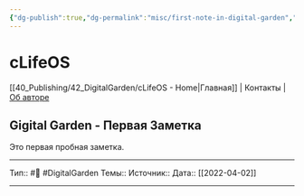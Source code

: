 ```yaml
---
{"dg-publish":true,"dg-permalink":"misc/first-note-in-digital-garden","permalink":"/misc/first-note-in-digital-garden/"}
---
```

# cLifeOS
[[40_Publishing/42_DigitalGarden/cLifeOS - Home|Главная]] | Контакты | [Об авторе](https://uzhakina.ru)

## Gigital Garden - Первая Заметка
Это первая пробная заметка.


---
Тип::  #🌱️   #DigitalGarden
Темы::
Источник:: 
Дата:: [[2022-04-02]] 


 ---
 